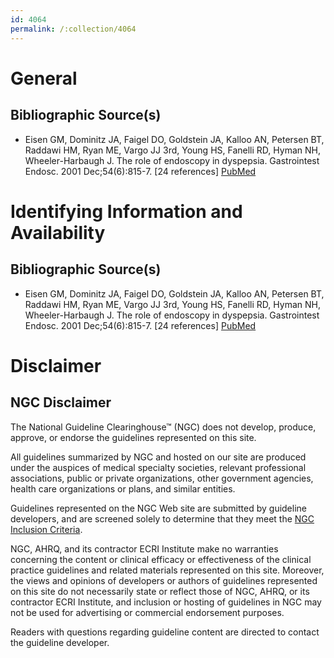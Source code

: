 ```yaml
---
id: 4064
permalink: /:collection/4064
---
```


# General

## Bibliographic Source(s)

- Eisen GM, Dominitz JA, Faigel DO, Goldstein JA, Kalloo AN, Petersen BT, Raddawi HM, Ryan ME, Vargo JJ 3rd, Young HS, Fanelli RD, Hyman NH, Wheeler-Harbaugh J. The role of endoscopy in dyspepsia. Gastrointest Endosc. 2001 Dec;54(6):815-7. [24 references] [ PubMed ](http://www.ncbi.nlm.nih.gov/entrez/query.fcgi?cmd=Retrieve&db=pubmed&dopt=Abstract&list_uids=11726874)

# Identifying Information and Availability

## Bibliographic Source(s)

- Eisen GM, Dominitz JA, Faigel DO, Goldstein JA, Kalloo AN, Petersen BT, Raddawi HM, Ryan ME, Vargo JJ 3rd, Young HS, Fanelli RD, Hyman NH, Wheeler-Harbaugh J. The role of endoscopy in dyspepsia. Gastrointest Endosc. 2001 Dec;54(6):815-7. [24 references] [ PubMed ](http://www.ncbi.nlm.nih.gov/entrez/query.fcgi?cmd=Retrieve&db=pubmed&dopt=Abstract&list_uids=11726874)

# Disclaimer

## NGC Disclaimer

The National Guideline Clearinghouse™ (NGC) does not develop, produce, approve, or endorse the guidelines represented on this site.

All guidelines summarized by NGC and hosted on our site are produced under the auspices of medical specialty societies, relevant professional associations, public or private organizations, other government agencies, health care organizations or plans, and similar entities.

Guidelines represented on the NGC Web site are submitted by guideline developers, and are screened solely to determine that they meet the [NGC Inclusion Criteria](/help-and-about/summaries/inclusion-criteria).

NGC, AHRQ, and its contractor ECRI Institute make no warranties concerning the content or clinical efficacy or effectiveness of the clinical practice guidelines and related materials represented on this site. Moreover, the views and opinions of developers or authors of guidelines represented on this site do not necessarily state or reflect those of NGC, AHRQ, or its contractor ECRI Institute, and inclusion or hosting of guidelines in NGC may not be used for advertising or commercial endorsement purposes.

Readers with questions regarding guideline content are directed to contact the guideline developer.

